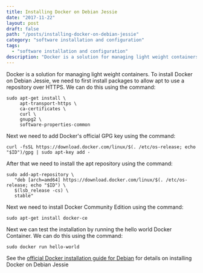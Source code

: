 ```yaml
---
title: Installing Docker on Debian Jessie
date: "2017-11-22"
layout: post
draft: false
path: "/posts/installing-docker-on-debian-jessie"
category: "software installation and configuration"
tags:
  - "software installation and configuration"
description: "Docker is a solution for managing light weight containers. To install Docker on Debian Jessie, we need to first install packages to allow apt to use a repository over HTTPS. We can do this using the command:"
---
```


Docker is a solution for managing light weight containers. To install Docker on Debian Jessie, we need to first install packages to allow apt to use a repository over HTTPS. We can do this using the command:

```
sudo apt-get install \
     apt-transport-https \
     ca-certificates \
     curl \
     gnupg2 \
     software-properties-common
```

Next we need to add Docker's official GPG key using the command:

```
curl -fsSL https://download.docker.com/linux/$(. /etc/os-release; echo "$ID")/gpg | sudo apt-key add -
```

After that we need to install the apt repository using the command:

```
sudo add-apt-repository \
   "deb [arch=amd64] https://download.docker.com/linux/$(. /etc/os-release; echo "$ID") \
   $(lsb_release -cs) \
   stable"
```

Next we need to install Docker Community Edition using the command:

```
sudo apt-get install docker-ce
```

Next we can test the installation by running the hello world Docker Container. We can do this using the command:

```
sudo docker run hello-world
```

See the [official Docker installation guide for Debian](https://docs.docker.com/engine/installation/linux/docker-ce/debian/) for details on installing Docker on Debian Jessie
